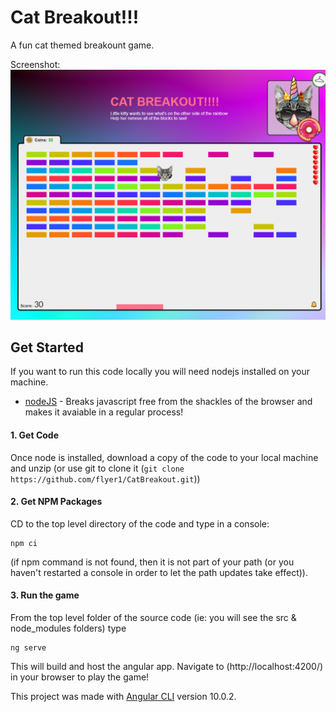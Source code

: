 # Cat Breakout!!!
A fun cat themed breakount game.

Screenshot:
![Game](https://github.com/flyer1/CatBreakout/blob/master/screenshot.png "Game Screenshot")


## Get Started
If you want to run this code locally you will need nodejs installed on your machine.
- [nodeJS](http://nodejs.org/) - Breaks javascript free from the shackles of the browser and makes it avaiable in a regular process!

#### 1. Get Code
Once node is installed, download a copy of the code to your local machine and unzip (or use git to clone it (`git clone https://github.com/flyer1/CatBreakout.git`)) 

#### 2. Get NPM Packages
CD to the top level directory of the code and type in a console:

```
npm ci
```

(if npm command is not found, then it is not part of your path (or you haven't restarted a console in order to let the path updates take effect)).

#### 3. Run the game
From the top level folder of the source code (ie: you will see the src & node_modules folders) type 

```
ng serve
```

This will build and host the angular app.
Navigate to (http://localhost:4200/) in your browser to play the game!


This project was made with [Angular CLI](https://github.com/angular/angular-cli) version 10.0.2.

